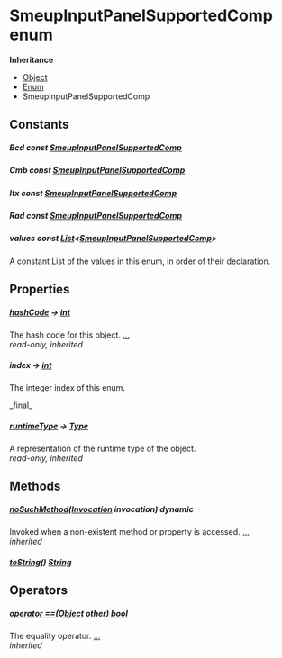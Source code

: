 


# SmeupInputPanelSupportedComp enum









**Inheritance**

- [Object](https://api.flutter.dev/flutter/dart-core/Object-class.html)
- [Enum](https://api.flutter.dev/flutter/dart-core/Enum-class.html)
- SmeupInputPanelSupportedComp


## Constants

##### Bcd const [SmeupInputPanelSupportedComp](../smeup_models_widgets_smeup_input_panel_field/SmeupInputPanelSupportedComp.md)



   




##### Cmb const [SmeupInputPanelSupportedComp](../smeup_models_widgets_smeup_input_panel_field/SmeupInputPanelSupportedComp.md)



   




##### Itx const [SmeupInputPanelSupportedComp](../smeup_models_widgets_smeup_input_panel_field/SmeupInputPanelSupportedComp.md)



   




##### Rad const [SmeupInputPanelSupportedComp](../smeup_models_widgets_smeup_input_panel_field/SmeupInputPanelSupportedComp.md)



   




##### values const [List](https://api.flutter.dev/flutter/dart-core/List-class.html)&lt;[SmeupInputPanelSupportedComp](../smeup_models_widgets_smeup_input_panel_field/SmeupInputPanelSupportedComp.md)>



<p>A constant List of the values in this enum, in order of their declaration.</p>   





## Properties

##### [hashCode](https://api.flutter.dev/flutter/dart-core/Object/hashCode.html) &#8594; [int](https://api.flutter.dev/flutter/dart-core/int-class.html)



The hash code for this object. [...](https://api.flutter.dev/flutter/dart-core/Object/hashCode.html)  
_read-only, inherited_



##### index &#8594; [int](https://api.flutter.dev/flutter/dart-core/int-class.html)



<p>The integer index of this enum.</p>   
_final_



##### [runtimeType](https://api.flutter.dev/flutter/dart-core/Object/runtimeType.html) &#8594; [Type](https://api.flutter.dev/flutter/dart-core/Type-class.html)



A representation of the runtime type of the object.   
_read-only, inherited_




## Methods

##### [noSuchMethod](https://api.flutter.dev/flutter/dart-core/Object/noSuchMethod.html)([Invocation](https://api.flutter.dev/flutter/dart-core/Invocation-class.html) invocation) dynamic



Invoked when a non-existent method or property is accessed. [...](https://api.flutter.dev/flutter/dart-core/Object/noSuchMethod.html)  
_inherited_



##### [toString](../smeup_models_widgets_smeup_input_panel_field/SmeupInputPanelSupportedComp/toString.md)() [String](https://api.flutter.dev/flutter/dart-core/String-class.html)



   





## Operators

##### [operator ==](https://api.flutter.dev/flutter/dart-core/Object/operator_equals.html)([Object](https://api.flutter.dev/flutter/dart-core/Object-class.html) other) [bool](https://api.flutter.dev/flutter/dart-core/bool-class.html)



The equality operator. [...](https://api.flutter.dev/flutter/dart-core/Object/operator_equals.html)  
_inherited_










